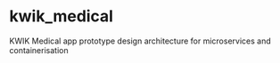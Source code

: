 # kwik_medical
KWIK Medical app prototype  design architecture for microservices and containerisation
